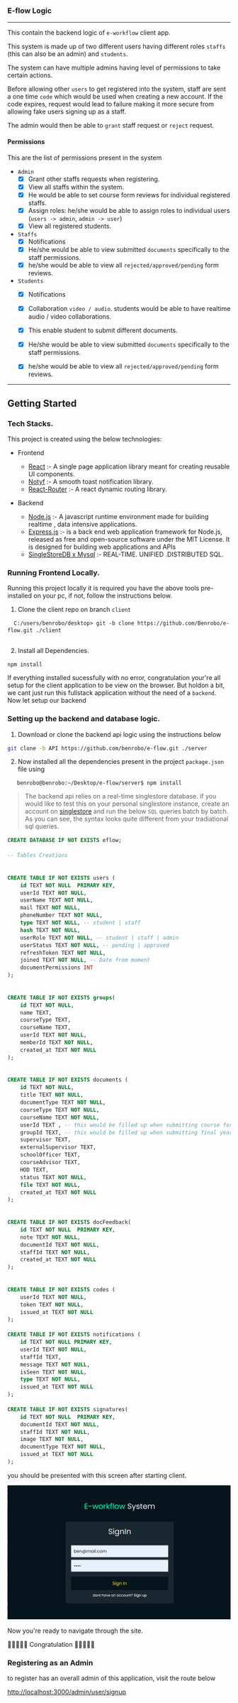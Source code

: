 ### E-flow Logic

-------

This contain the backend logic of `e-workflow` client app.

This system is made up of two different users having different roles
`staffs` (this can also be an admin) and `students`.

The system can have multiple admins having level of permissions to take certain actions.

Before allowing other `users` to get registered into the system, staff are sent a one time `code` which would be used when creating a new account. If the code expires, request would lead to failure making it more secure from allowing fake users signing up as a staff.

The admin would then be able to `grant` staff request or `reject` request.

#### Permissions
This are the list of permissions present in the system

- `Admin`
  - [x] Grant other staffs requests when registering.
  - [x] View all staffs within the system.
  - [x] He would be able to set course form reviews for individual registered staffs.
  - [x] Assign roles: he/she would be able to assign roles to individual users (`users -> admin`, `admin -> user`)
  - [x] View all registered students.

- `Staffs`
    - [x] Notifications
    - [x] He/she would be able to view submitted `documents` specifically to the staff permissions.
    - [x] he/she would be able to view all `rejected/approved/pending` form reviews.  

- `Students`
  - [x] Notifications
  - [x] Collaboration `video / audio`. students would be able to have realtime audio / video collaborations.
  - [x] This enable student to submit different documents.  
  - [x] He/she would be able to view submitted `documents` specifically to the staff permissions.
  - [x] he/she would be able to view all `rejected/approved/pending` form reviews.  


------

## Getting Started

### Tech Stacks.

This project is created using the below technologies:

- Frontend

  - [React](https://reactjs.org/) :- A single page application library meant for creating reusable UI components.
  - [Notyf](https://carlosroso.com/notyf/) :- A smooth toast notification library.
  - [React-Router](https://reactrouter.com/) :- A react dynamic routing library.
  
- Backend
  - [Node.js](https://nodejs.org/en/) :- A javascript runtime environment made for building realtime , data intensive applications.
  - [Express.js](https://expressjs.com/) :- is a back end web application framework for Node.js, released as free and open-source software under the MIT License. It is designed for building web applications and APIs
  - [SingleStoreDB x Mysql](https://singlestore.com) :- REAL-TIME. UNIFIED .DISTRIBUTED SQL.

### Running Frontend Locally.

Running this project locally it is required you have the above tools pre-installed on your pc, if not, follow the instructions below.

1. Clone the client repo on branch `client`
```
  C:/users/benrobo/desktop> git -b clone https://github.com/Benrobo/e-flow.git ./client
  
```

2. Install all Dependencies.
```
npm install
```

If everything installed sucessfully with no error, congratulation your're all setup for the client application to be view on the browser.
But holdon a bit, we cant just run this fullstack application without the need of a `backend`. Now let setup our backend

### Setting up the backend and database logic.

1. Download or clone the backend api logic using the instructions below

  ```sh
  git clone -b API https://github.com/benrobo/e-flow.git ./server
  ```

2. Now installed all the dependencies present in the project `package.json` file using

```
   benrobo@benrobo:~/Desktop/e-flow/server$ npm install
```

> The backend api relies on a real-time singlestore database. if you would like to test this on your personal singlestore instance, create an account on [singlestore](https://singlestore.com) and run the below `SQL` queries batch by batch. As you can see, the syntax looks quite different from your tradiational sql queries.

```sql
CREATE DATABASE IF NOT EXISTS eflow;

-- Tables Creations


CREATE TABLE IF NOT EXISTS users (
    id TEXT NOT NULL  PRIMARY KEY,
    userId TEXT NOT NULL,
    userName TEXT NOT NULL,
    mail TEXT NOT NULL,
    phoneNumber TEXT NOT NULL,
    type TEXT NOT NULL, -- student | staff
    hash TEXT NOT NULL,
    userRole TEXT NOT NULL, -- student | staff | admin
    userStatus TEXT NOT NULL, -- pending | approved
    refreshToken TEXT NOT NULL,
    joined TEXT NOT NULL, -- Date from moment
    documentPermissions INT
);


CREATE TABLE IF NOT EXISTS groups(
    id TEXT NOT NULL,
    name TEXT,
    courseType TEXT,
    courseName TEXT,
    userId TEXT NOT NULL,
    memberId TEXT NOT NULL,
    created_at TEXT NOT NULL
);


CREATE TABLE IF NOT EXISTS documents (
    id TEXT NOT NULL,
    title TEXT NOT NULL,
    documentType TEXT NOT NULL,
    courseType TEXT NOT NULL,
    courseName TEXT NOT NULL,
    userId TEXT , -- this would be filled up when submitting course form
    groupId TEXT, -- this would be filled up when submitting final year project
    supervisor TEXT,
    externalSupervisor TEXT,
    schoolOfficer TEXT,
    courseAdvisor TEXT,
    HOD TEXT,
    status TEXT NOT NULL,
    file TEXT NOT NULL,
    created_at TEXT NOT NULL
);


CREATE TABLE IF NOT EXISTS docFeedback(
    id TEXT NOT NULL  PRIMARY KEY,
    note TEXT NOT NULL,
    documentId TEXT NOT NULL,
    staffId TEXT NOT NULL,
    created_at TEXT NOT NULL
);


CREATE TABLE IF NOT EXISTS codes (
    userId TEXT NOT NULL,
    token TEXT NOT NULL,
    issued_at TEXT NOT NULL
);

CREATE TABLE IF NOT EXISTS notifications (
    id TEXT NOT NULL PRIMARY KEY,
    userId TEXT NOT NULL,
    staffId TEXT,
    message TEXT NOT NULL,
    isSeen TEXT NOT NULL,
    type TEXT NOT NULL,
    issued_at TEXT NOT NULL
);

CREATE TABLE IF NOT EXISTS signatures(
    id TEXT NOT NULL  PRIMARY KEY,
    documentId TEXT NOT NULL,
    staffId TEXT NOT NULL,
    image TEXT NOT NULL,
    documentType TEXT NOT NULL,
    issued_at TEXT NOT NULL
);

```

you should be presented with this screen after starting client.

<img src="https://raw.githubusercontent.com/Benrobo/e-workflow-client/main/readmeImg/login.PNG">

Now you're ready to navigate through the site.

🎊🎊🎊🎊🎊 Congratulation 🎊🎊🎊🎊🎊

### Registering as an Admin

to register has an overall admin of this application, visit the route below

[http://localhost:3000/admin/user/signup](http://localhost:3000/admin/user/signup)

